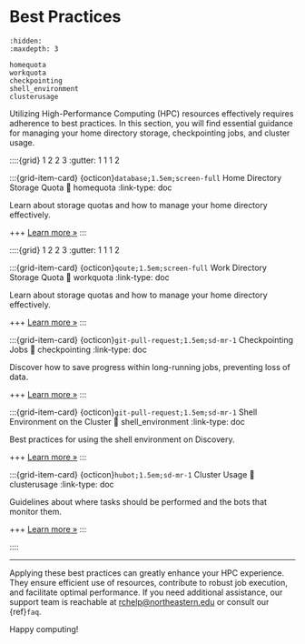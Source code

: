 # Best Practices

```{toctree}
:hidden:
:maxdepth: 3

homequota
workquota
checkpointing
shell_environment
clusterusage
```

Utilizing High-Performance Computing (HPC) resources effectively requires adherence to best practices. In this section, you will find essential guidance for managing your home directory storage, checkpointing jobs, and cluster usage.

::::{grid} 1 2 2 3
:gutter: 1 1 1 2

:::{grid-item-card} {octicon}`database;1.5em;screen-full` Home Directory Storage Quota
:link: homequota
:link-type: doc

Learn about storage quotas and how to manage your home directory effectively.

+++
[Learn more »](homequota)
:::

::::{grid} 1 2 2 3
:gutter: 1 1 1 2

:::{grid-item-card} {octicon}`qoute;1.5em;screen-full` Work Directory Storage Quota
:link: workquota
:link-type: doc

Learn about storage quotas and how to manage your home directory effectively.

+++
[Learn more »](workquota)
:::

:::{grid-item-card} {octicon}`git-pull-request;1.5em;sd-mr-1` Checkpointing Jobs
:link: checkpointing
:link-type: doc

Discover how to save progress within long-running jobs, preventing loss of data.

+++
[Learn more »](checkpointing)
:::

:::{grid-item-card} {octicon}`git-pull-request;1.5em;sd-mr-1` Shell Environment on the Cluster
:link: shell_environment
:link-type: doc

Best practices for using the shell environment on Discovery.

+++
[Learn more »](shell_environment)
:::

:::{grid-item-card} {octicon}`hubot;1.5em;sd-mr-1` Cluster Usage
:link: clusterusage
:link-type: doc

Guidelines about where tasks should be performed and the bots that monitor them.

+++
[Learn more »](clusterusage)
:::

::::

---

Applying these best practices can greatly enhance your HPC experience. They ensure efficient use of resources, contribute to robust job execution, and facilitate optimal performance. If you need additional assistance, our support team is reachable at <rchelp@northeastern.edu> or consult our {ref}`faq`.

Happy computing!
